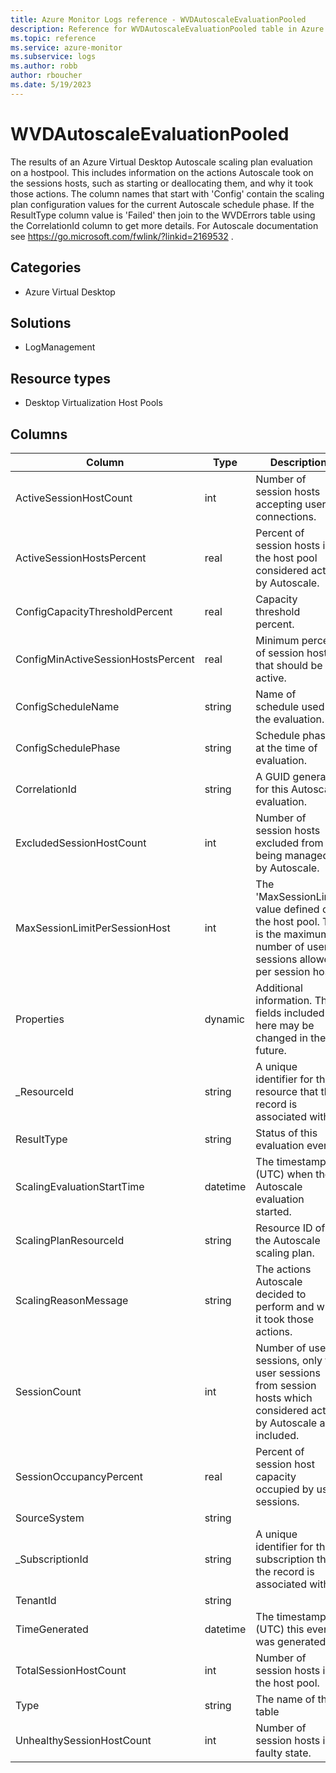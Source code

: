 ```yaml
---
title: Azure Monitor Logs reference - WVDAutoscaleEvaluationPooled
description: Reference for WVDAutoscaleEvaluationPooled table in Azure Monitor Logs.
ms.topic: reference
ms.service: azure-monitor
ms.subservice: logs
ms.author: robb
author: rboucher
ms.date: 5/19/2023
---
```


# WVDAutoscaleEvaluationPooled

 The results of an Azure Virtual Desktop Autoscale scaling plan evaluation on a hostpool. This includes information on the actions Autoscale took on the sessions hosts, such as starting or deallocating them, and why it took those actions. The column names that start with 'Config' contain the scaling plan configuration values for the current Autoscale schedule phase. If the ResultType column value is 'Failed' then join to the WVDErrors table using the CorrelationId column to get more details. For Autoscale documentation see https://go.microsoft.com/fwlink/?linkid=2169532 .

## Categories

- Azure Virtual Desktop
## Solutions

- LogManagement
## Resource types

- Desktop Virtualization Host Pools




## Columns

| Column | Type | Description |
| --- | --- | --- |
| ActiveSessionHostCount | int | Number of session hosts accepting user connections. |
| ActiveSessionHostsPercent | real | Percent of session hosts in the host pool considered active by Autoscale. |
| ConfigCapacityThresholdPercent | real | Capacity threshold percent. |
| ConfigMinActiveSessionHostsPercent | real | Minimum percent of session hosts that should be active. |
| ConfigScheduleName | string | Name of schedule used in the evaluation. |
| ConfigSchedulePhase | string | Schedule phase at the time of evaluation. |
| CorrelationId | string | A GUID generated for this Autoscale evaluation. |
| ExcludedSessionHostCount | int | Number of session hosts excluded from being managed by Autoscale. |
| MaxSessionLimitPerSessionHost | int | The 'MaxSessionLimit' value defined on the host pool. The is the maximum number of user sessions allowed per session host. |
| Properties | dynamic | Additional information. The fields included here may be changed in the future. |
| _ResourceId | string | A unique identifier for the resource that the record is associated with |
| ResultType | string | Status of this evaluation event. |
| ScalingEvaluationStartTime | datetime | The timestamp (UTC) when the Autoscale evaluation started. |
| ScalingPlanResourceId | string | Resource ID of the Autoscale scaling plan. |
| ScalingReasonMessage | string | The actions Autoscale decided to perform and why it took those actions. |
| SessionCount | int | Number of user sessions, only the user sessions from session hosts which considered active by Autoscale are included. |
| SessionOccupancyPercent | real | Percent of session host capacity occupied by user sessions. |
| SourceSystem | string |  |
| _SubscriptionId | string | A unique identifier for the subscription that the record is associated with |
| TenantId | string |  |
| TimeGenerated | datetime | The timestamp (UTC) this event was generated. |
| TotalSessionHostCount | int | Number of session hosts in the host pool. |
| Type | string | The name of the table |
| UnhealthySessionHostCount | int | Number of session hosts in a faulty state. |
